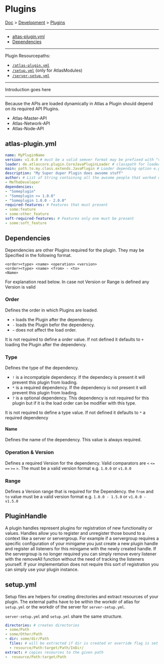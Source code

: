 
# Plugins

[Doc](../index.md) > [Development](../index.md#development) > [Plugins](#plugins)

---

- [altas-plugin.yml](#atlas-pluginyml)
- [Dependencies](#dependencies)

---

Plugin Resourcepaths:

- [`/atlas-plugin.yml`](#atlas-pluginyml)
- [`/setup.yml`](#setupyml) (only for  AtlasModules)
- [`/server-setup.yml`](#setupyml)

---

Introduction goes here

---

Because the APIs are loaded dynamically in Atlas a Plugin should depend on its required API Plugins.

- Atlas-Master-API
- Atlas-Network-API
- Atlas-Node-API

## atlas-plugin.yml

```yaml
name: MyPluginName
version: v1.0.0 # must be a valid semver format may be prefixed with "v"
loader: de.atlascore.plugin.CoreJavaPluginLoader # classpath for loader class if not present treated as CoreJavaPluginLoader 
main: path.to.my.class.extends.JavaPlugin # Loader depending option e.g. classpath for main class for java plugins
description: "My Super duper Plugin does awsome stuff"
author: # List of String containing all the awsome people that worked on this plugin
- MeTheDeveloper
dependencies:
- "Someplugin"
- "Someplugin >= 1.0.0"
- "Someplugin 1.0.0 - 2.0.0"
required-features: # Features that must present
- some:feature
- some:other_feature
soft-required-features: # Features only one must be present
- some:soft_feature
```

## Dependencies

Dependencies are other Plugins required for the plugin. They may be Specified in the following format.

```text
<order><type> <name> <operation> <version>
<order><type> <name> <from> - <to>
<Name>
```

For explanation read below. In case not Version or Range is defined any Version is valid

### Order

Defines the order in which Plugins are loaded.

- `+` loads the Plugin after the dependency.
- `-` loads the Plugin befor the dependency.
- `~` does not affect the load order.

It is not required to define a order value. If not defined it defaults to `+` loading the Plugin after the dependency.

### Type

Defines the type of the dependency.

- `!` is a incompatiple dependency. If the dependecy is present it will prevent this plugin from loading.
- `*` is a required dependency. If the dependency is not present it will prevent this plugin from loading.
- `?` is a optional dependency. This dependency is not required for this plugin but if it is the load order can be modifier with this type.

It is not required to define a type value. If not defined it defaults to `*` a required dependency

#### Name

Defines the name of the dependency. This value is always required.

### Operation & Version

Defines a required Version for the dependency. Valid comparators are `<` `<=` `==` `>=` `>`. The must be a valid version format e.g. `1.0.0` or `v1.0.0`

### Range

Defines a Version range that is required for the Dependency.
the `from` and `to` value must be a valid version format e.g. `1.0.0 - 1.5.0` or `v1.0.0 - v1.5.0`

## PluginHandle

A plugin handles represent plugins for registration of new functionality or values. Handles allow you to register and unregister those bound to a context like a server or servergroup. For example if a servergroup requires a specific configuration of your minigame you just create a new plugin handle and register all listeners for this minigame with the newly created handle. If the servergroup is no longer required you can simply remove every listener with the removeAll function without the need of tracking the listeners yourself. If your implementation does not require this sort of registration you can simply use your plugin instance.

## setup.yml

Setup files are helpers for creating directories and extract resources of your plugin. The external paths have to be within the workdir of atlas for `setup.yml` or the workdir of the server for `server-setup.yml`.

`server-setup.yml` and `setup.yml` share the same structure.

```yaml
directories: # creates directories
- some/Path
- some/Other/Path
- dir: some/dir/Path 
  files: # will be extracted if dir is created or override flag is set
  - resource/Path:target/Path/InDir/
extract: # copies resources to the given path
-  resource/Path:target/Path
```
